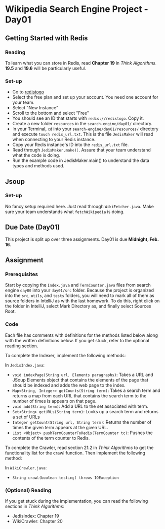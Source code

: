 # Wikipedia Search Engine Project - Day01

## Getting Started with Redis

### Reading

To learn what you can store in Redis, read **Chapter 19** in *Think Algorithms*. **19.5** and **19.6** will be particularly useful.

### Set-up

  * Go to [redistogo](https://redistogo.com)
  * Select the free plan and set up your account. You need one account for your team.
  * Select "New Instance"
  * Scroll to the bottom and select "Free"
  * You should see an ID that starts with `redis://redistogo`. Copy it.
  * Create a new folder `resources` in the `search-engine/day01/` directory.
  * In your Terminal, `cd` into your `search-engine/day01/resources/` directory and execute `touch redis_url.txt`. This is the file `JedisMaker` will read when connecting to your Redis instance.
  * Copy your Redis instance's ID into the `redis_url.txt` file.
  * Read through `JedisMaker.make()`. Assure that your team understand what the code is doing.
  * Run the example code in JedisMaker.main() to understand the data types and methods used.


## Jsoup

### Set-up

No fancy setup required here. Just read through `WikiFetcher.java`. Make sure your team understands what `fetchWikipedia` is doing.

## Due Date (Day01)

This project is split up over three assignments.  Day01 is due **Midnight, Feb. 16**.

## Assignment

### Prerequisites

Start by copying the `Index.java` and `TermCounter.java` files from search engine `day00` into your `day01/src` folder.  Because the project is organized into the `src`, `utils`, and `tests` folders, you will need to mark all of them as source folders in IntelliJ as with the last homework.  To do this, right click on the folder in IntelliJ, select Mark Directory as, and finally select Sources Root.

### Code

Each file has comments with definitions for the methods listed below along with the written definitions below.  If you get stuck, refer to the optional reading section.

To complete the Indexer, implement the following methods:

In `JedisIndex.java`:

* `void indexPage(String url, Elements paragraphs)`: Takes a URL and JSoup Elements object that contains the elements of the page that should be indexed and adds the web page to the index.
* `Map<String, Integer> getCounts(String term)`: Takes a search term and returns a map from each URL that contains the search term to the number of times is appears on that page.
* `void add(String term)`: Add a URL to the set associated with term.
* `Set<String> getURLs(String term)`: Looks up a search term and returns a set of URLs
* `Integer getCount(String url, String term)`: Returns the number of times the given term appears at the given URL.
* `List <Object> pushTermCounterToRedis(TermCounter tc)`: Pushes the contents of the term counter to Redis.


To complete the Crawler, read section 21.2 in *Think Algorithms* to get the functionality list for the crawl function.  Then implement the following method:

In `WikiCrawler.java`:

* `String crawl(boolean testing) throws IOException`


### (Optional) Reading

If you get stuck during the implementation, you can read the following sections in *Think Algorithms*:

* JedisIndex: Chapter 19
* WikiCrawler: Chapter 20
